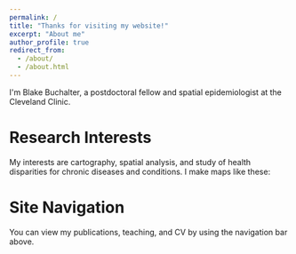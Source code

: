 ```yaml
---
permalink: /
title: "Thanks for visiting my website!"
excerpt: "About me"
author_profile: true
redirect_from: 
  - /about/
  - /about.html
---
```


I'm Blake Buchalter, a postdoctoral fellow and spatial epidemiologist at the Cleveland Clinic.

Research Interests
======
My interests are cartography, spatial analysis, and study of health disparities for chronic diseases and conditions. I make maps like these:

Site Navigation
======
You can view my publications, teaching, and CV by using the navigation bar above.

